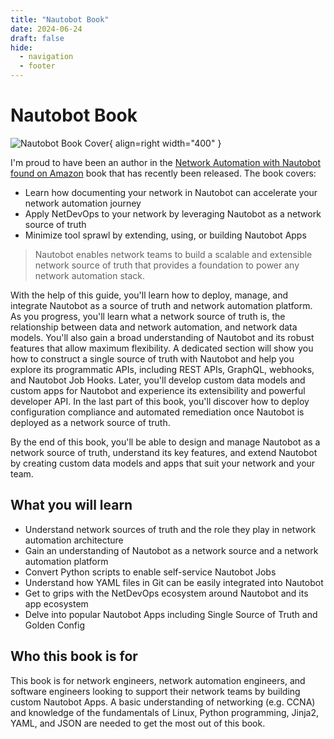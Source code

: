 ```yaml
---
title: "Nautobot Book"
date: 2024-06-24
draft: false
hide:
  - navigation
  - footer
---
```


# Nautobot Book

![Nautobot Book Cover](https://m.media-amazon.com/images/I/81tjWDoYk3L._SL1500_.jpg){ align=right width="400" }

I'm proud to have been an author in the [Network Automation with Nautobot found on Amazon](https://a.co/d/7JPvYpC) book that has recently been released. The book covers:

* Learn how documenting your network in Nautobot can accelerate your network automation journey
* Apply NetDevOps to your network by leveraging Nautobot as a network source of truth
* Minimize tool sprawl by extending, using, or building Nautobot Apps

> Nautobot enables network teams to build a scalable and extensible network source of truth that provides a foundation to power any network automation stack.

With the help of this guide, you'll learn how to deploy, manage, and integrate Nautobot as a source of truth and network automation platform. As you progress, you'll learn what a network source of truth is, the relationship between data and network automation, and network data models. You'll also gain a broad understanding of Nautobot and its robust features that allow maximum flexibility. A dedicated section will show you how to construct a single source of truth with Nautobot and help you explore its programmatic APIs, including REST APIs, GraphQL, webhooks, and Nautobot Job Hooks. Later, you'll develop custom data models and custom apps for Nautobot and experience its extensibility and powerful developer API. In the last part of this book, you'll discover how to deploy configuration compliance and automated remediation once Nautobot is deployed as a network source of truth.

By the end of this book, you'll be able to design and manage Nautobot as a network source of truth, understand its key features, and extend Nautobot by creating custom data models and apps that suit your network and your team.

## What you will learn

- Understand network sources of truth and the role they play in network automation architecture
- Gain an understanding of Nautobot as a network source and a network automation platform
- Convert Python scripts to enable self-service Nautobot Jobs
- Understand how YAML files in Git can be easily integrated into Nautobot
- Get to grips with the NetDevOps ecosystem around Nautobot and its app ecosystem
- Delve into popular Nautobot Apps including Single Source of Truth and Golden Config

## Who this book is for

This book is for network engineers, network automation engineers, and software engineers looking to support their network teams by building custom Nautobot Apps. A basic understanding of networking (e.g. CCNA) and knowledge of the fundamentals of Linux, Python programming, Jinja2, YAML, and JSON are needed to get the most out of this book.
